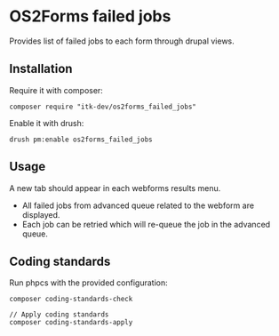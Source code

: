# OS2Forms failed jobs

Provides list of failed jobs to each form through drupal views.

## Installation

Require it with composer:
```shell
composer require "itk-dev/os2forms_failed_jobs"
```

Enable it with drush:
```shell
drush pm:enable os2forms_failed_jobs
```

## Usage

A new tab should appear in each webforms results menu.
- All failed jobs from advanced queue related to the webform are displayed.
- Each job can be retried which will re-queue the job in the advanced queue.

## Coding standards

Run phpcs with the provided configuration:

```shell
composer coding-standards-check

// Apply coding standards
composer coding-standards-apply
```
